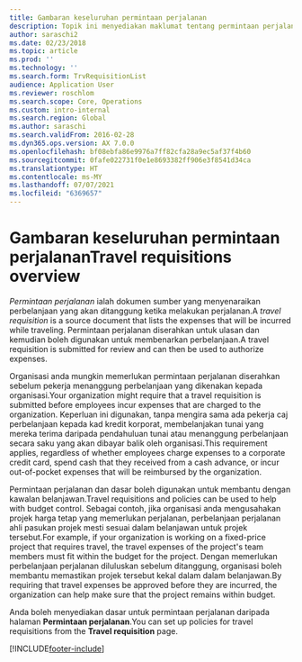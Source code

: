 ```yaml
---
title: Gambaran keseluruhan permintaan perjalanan
description: Topik ini menyediakan maklumat tentang permintaan perjalanan. Dokumen permintaan perjalanan merancang perbelanjaan perjalanan.
author: saraschi2
ms.date: 02/23/2018
ms.topic: article
ms.prod: ''
ms.technology: ''
ms.search.form: TrvRequisitionList
audience: Application User
ms.reviewer: roschlom
ms.search.scope: Core, Operations
ms.custom: intro-internal
ms.search.region: Global
ms.author: saraschi
ms.search.validFrom: 2016-02-28
ms.dyn365.ops.version: AX 7.0.0
ms.openlocfilehash: bf08ebfa86e9976a7ff82cfa28a9ec5af37f4b60
ms.sourcegitcommit: 0fafe022731f0e1e8693382ff906e3f8541d34ca
ms.translationtype: HT
ms.contentlocale: ms-MY
ms.lasthandoff: 07/07/2021
ms.locfileid: "6369657"
---
```

# <a name="travel-requisitions-overview"></a><span data-ttu-id="00e44-104">Gambaran keseluruhan permintaan perjalanan</span><span class="sxs-lookup"><span data-stu-id="00e44-104">Travel requisitions overview</span></span>

<span data-ttu-id="00e44-105">*Permintaan perjalanan* ialah dokumen sumber yang menyenaraikan perbelanjaan yang akan ditanggung ketika melakukan perjalanan.</span><span class="sxs-lookup"><span data-stu-id="00e44-105">A *travel requisition* is a source document that lists the expenses that will be incurred while traveling.</span></span> <span data-ttu-id="00e44-106">Permintaan perjalanan diserahkan untuk ulasan dan kemudian boleh digunakan untuk membenarkan perbelanjaan.</span><span class="sxs-lookup"><span data-stu-id="00e44-106">A travel requisition is submitted for review and can then be used to authorize expenses.</span></span>

<span data-ttu-id="00e44-107">Organisasi anda mungkin memerlukan permintaan perjalanan diserahkan sebelum pekerja menanggung perbelanjaan yang dikenakan kepada organisasi.</span><span class="sxs-lookup"><span data-stu-id="00e44-107">Your organization might require that a travel requisition is submitted before employees incur expenses that are charged to the organization.</span></span> <span data-ttu-id="00e44-108">Keperluan ini digunakan, tanpa mengira sama ada pekerja caj perbelanjaan kepada kad kredit korporat, membelanjakan tunai yang mereka terima daripada pendahuluan tunai atau menanggung perbelanjaan secara saku yang akan dibayar balik oleh organisasi.</span><span class="sxs-lookup"><span data-stu-id="00e44-108">This requirement applies, regardless of whether employees charge expenses to a corporate credit card, spend cash that they received from a cash advance, or incur out-of-pocket expenses that will be reimbursed by the organization.</span></span>

<span data-ttu-id="00e44-109">Permintaan perjalanan dan dasar boleh digunakan untuk membantu dengan kawalan belanjawan.</span><span class="sxs-lookup"><span data-stu-id="00e44-109">Travel requisitions and policies can be used to help with budget control.</span></span> <span data-ttu-id="00e44-110">Sebagai contoh, jika organisasi anda mengusahakan projek harga tetap yang memerlukan perjalanan, perbelanjaan perjalanan ahli pasukan projek mesti sesuai dalam belanjawan untuk projek tersebut.</span><span class="sxs-lookup"><span data-stu-id="00e44-110">For example, if your organization is working on a fixed-price project that requires travel, the travel expenses of the project's team members must fit within the budget for the project.</span></span> <span data-ttu-id="00e44-111">Dengan memerlukan perbelanjaan perjalanan diluluskan sebelum ditanggung, organisasi boleh membantu memastikan projek tersebut kekal dalam dalam belanjawan.</span><span class="sxs-lookup"><span data-stu-id="00e44-111">By requiring that travel expenses be approved before they are incurred, the organization can help make sure that the project remains within budget.</span></span>

<span data-ttu-id="00e44-112">Anda boleh menyediakan dasar untuk permintaan perjalanan daripada halaman **Permintaan perjalanan**.</span><span class="sxs-lookup"><span data-stu-id="00e44-112">You can set up policies for travel requisitions from the **Travel requisition** page.</span></span>


[!INCLUDE[footer-include](../includes/footer-banner.md)]